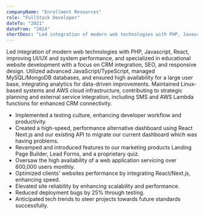 ```yaml
---
companyName: "Enrollment Resources"
role: "FullStack Developer"
dateTo: "2021"
dateFrom: "2024"
shortDesc: "Led integration of modern web technologies with PHP, Javascript, React, improving UI/UX and ..."
---
```

Led integration of modern web technologies with PHP, Javascript, React, improving UI/UX and system performance, and specialized in educational website development with a focus on CRM integration, SEO, and responsive design. Utilized advanced JavaScript/TypeScript, managed MySQL/MongoDB databases, and ensured high availability for a large user base, integrating analytics for data-driven improvements. Maintained Linux-based systems and AWS cloud infrastructure, contributing to strategic planning and external service integration, including SMS and AWS Lambda functions for enhanced CRM connectivity.




- Implemented a testing culture, enhancing developer workflow and productivity.
- Created a high-speed, performance alternative dashboard using React Next.js and our existing API to migrate our current dashboard which was having problems.
- Revamped and introduced features to our marketing products Landing Page Builder, Lead Forms, and a proprietary quiz.
- Oversaw the high availability of a web application servicing over 600,000 users monthly.
- Optimized clients' websites performance by integrating React/Next.js, enhancing speed.
- Elevated site reliability by enhancing scalability and performance.
- Reduced deployment bugs by 25% through testing.
- Anticipated tech trends to steer projects towards future standards successfully.

